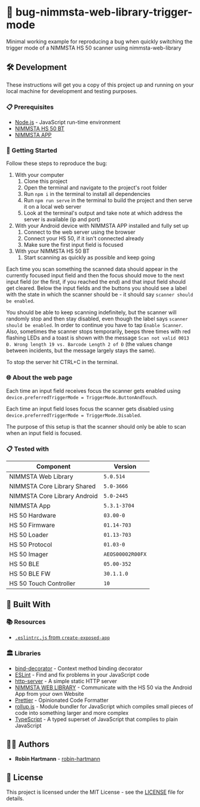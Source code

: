 # 🐞 bug-nimmsta-web-library-trigger-mode

Minimal working example for reproducing a bug when quickly switching the trigger mode of a NIMMSTA HS 50 scanner using nimmsta-web-library

## 🛠️ Development

These instructions will get you a copy of this project up and running on your local machine for development and testing purposes.

### 📋 Prerequisites

- [Node.js](https://nodejs.org) - JavaScript run-time environment
- [NIMMSTA HS 50 BT](https://nimmsta.com/wp-content/uploads/2020/11/522112-HS-50-BT-data-sheet-11-12-2020.pdf)
- [NIMMSTA APP](https://play.google.com/store/apps/details?id=com.nimmsta)

### 🚀 Getting Started

Follow these steps to reproduce the bug:

1. With your computer
   1. Clone this project
   1. Open the terminal and navigate to the project's root folder
   1. Run `npm i` in the terminal to install all dependencies
   1. Run `npm run serve` in the terminal to build the project and then serve it on a local web server
   1. Look at the terminal's output and take note at which address the server is available (ip and port)
1. With your Android device with NIMMSTA APP installed and fully set up
   1. Connect to the web server using the browser
   1. Connect your HS 50, if it isn't connected already
   1. Make sure the first input field is focused
1. With your NIMMSTA HS 50 BT
   1. Start scanning as quickly as possible and keep going

Each time you scan something the scanned data should appear in the currently focused input field and then the focus should move to the next input field (or the first, if you reached the end) and that input field should get cleared.
Below the input fields and the buttons you should see a label with the state in which the scanner should be - it should say `scanner should be enabled`.

You should be able to keep scanning indefinitely, but the scanner will randomly stop and then stay disabled, even though the label says `scanner should be enabled`.
In order to continue you have to tap `Enable Scanner`.
Also, sometimes the scanner stops temporarily, beeps three times with red flashing LEDs and a toast is shown with the message `Scan not valid 0013 Ð. Wrong length 19 vs. Barcode Length 2 of Ð` (the values change between incidents, but the message largely stays the same).

To stop the server hit CTRL+C in the terminal.

### 🌐 About the web page

Each time an input field receives focus the scanner gets enabled using `device.preferredTriggerMode = TriggerMode.ButtonAndTouch`.

Each time an input field loses focus the scanner gets disabled using `device.preferredTriggerMode = TriggerMode.Disabled`.

The purpose of this setup is that the scanner should only be able to scan when an input field is focused.

### 📋 Tested with

| Component                    | Version          |
| ---------------------------- | ---------------- |
| NIMMSTA Web Library          | `5.0.514`        |
| NIMMSTA Core Library Shared  | `5.0-3666`       |
| NIMMSTA Core Library Android | `5.0-2445`       |
| NIMMSTA App                  | `5.3.1-3704`     |
| HS 50 Hardware               | `03.00-0`        |
| HS 50 Firmware               | `01.14-703`      |
| HS 50 Loader                 | `01.13-703`      |
| HS 50 Protocol               | `01.03-0`        |
| HS 50 Imager                 | `AEOS00002R00FX` |
| HS 50 BLE                    | `05.00-352`      |
| HS 50 BLE FW                 | `30.1.1.0`       |
| HS 50 Touch Controller       | `10`             |

## 🧰 Built With

### 📚 Resources

- [`.eslintrc.js` from `create-exposed-app`](https://github.com/iamturns/create-exposed-app/blob/master/.eslintrc.js)

### 🏛️ Libraries

- [bind-decorator](https://github.com/NoHomey/bind-decorator#readme) - Context method binding decorator
- [ESLint](https://eslint.org/) - Find and fix problems in your JavaScript code
- [http-server](https://github.com/http-party/http-server#readme) - A simple static HTTP server
- [NIMMSTA WEB LIBRARY](https://www.npmjs.com/package/nimmsta-web-library) - Communicate with the HS 50 via the Android App from your own Website
- [Prettier](https://prettier.io/) - Opinionated Code Formatter
- [rollup.js](https://rollupjs.org/) - Module bundler for JavaScript which compiles small pieces of code into something larger and more complex
- [TypeScript](https://www.typescriptlang.org/) - A typed superset of JavaScript that compiles to plain JavaScript

## 👨‍💻 Authors

- **Robin Hartmann** - [robin-hartmann](https://github.com/robin-hartmann)

## 📃 License

This project is licensed under the MIT License - see the [LICENSE](LICENSE) file for details.
